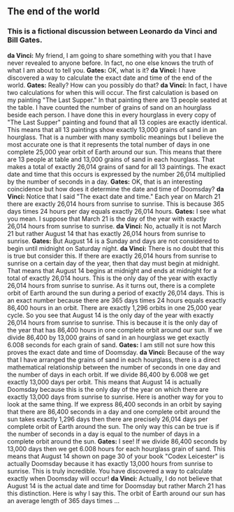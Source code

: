 ## The end of the world
### This is a fictional discussion between Leonardo da Vinci and Bill Gates.
**da Vinci:** My friend, I am going to share something with you that I have never revealed to anyone before. In fact, no one else knows the truth of what I am about to tell you.
**Gates:** OK, what is it?
**da Vinci:** I have discovered a way to calculate the exact date and time of the end of the world.
**Gates:** Really? How can you possibly do that?
**da Vinci:** In fact, I have two calculations for when this will occur. The first calculation is based on my painting "The Last Supper." In that painting there are 13 people seated at the table. I have counted the number of grains of sand on an hourglass beside each person. I have done this in every hourglass in every copy of "The Last Supper" painting and found that all 13 copies are exactly identical. 
This means that all 13 paintings show exactly 13,000 grains of sand in an hourglass. That is a number with many symbolic meanings but I believe the most accurate one is that it represents the total number of days in one complete 25,000 year orbit of Earth around our sun. 
This means that there are 13 people at table and 13,000 grains of sand in each hourglass. That makes a total of exactly 26,014 grains of sand for all 13 paintings. The exact date and time that this occurs is expressed by the number 26,014 multiplied by the number of seconds in a day.
**Gates:** OK, that is an interesting coincidence but how does it determine the date and time of Doomsday?
**da Vinci:** Notice that I said "The exact date and time." Each year on March 21 there are exactly 26,014 hours from sunrise to sunrise. This is because 365 days times 24 hours per day equals exactly 26,014 hours.
**Gates:** I see what you mean. I suppose that March 21 is the day of the year with exactly 26,014 hours from sunrise to sunrise.
**da Vinci:** No, actually it is not March 21 but rather August 14 that has exactly 26,014 hours from sunrise to sunrise.
**Gates:** But August 14 is a Sunday and days are not considered to begin until midnight on Saturday night.
**da Vinci:** There is no doubt that this is true but consider this. If there are exactly 26,014 hours from sunrise to sunrise on a certain day of the year, then that day must begin at midnight. That means that August 14 begins at midnight and ends at midnight for a total of exactly 26,014 hours. This is the only day of the year with exactly 26,014 hours from sunrise to sunrise. 
As it turns out, there is a complete orbit of Earth around the sun during a period of exactly 26,014 days. This is an exact number because there are 365 days times 24 hours equals exactly 86,400 hours in an orbit. There are exactly 1,296 orbits in one 25,000 year cycle.
So you see that August 14 is the only day of the year with exactly 26,014 hours from sunrise to sunrise. This is because it is the only day of the year that has 86,400 hours in one complete orbit around our sun. If we divide 86,400 by 13,000 grains of sand in an hourglass we get exactly 6.008 seconds for each grain of sand.
**Gates:** I am still not sure how this proves the exact date and time of Doomsday.
**da Vinci:** Because of the way that I have arranged the grains of sand in each hourglass, there is a direct mathematical relationship between the number of seconds in one day and the number of days in each orbit. If we divide 86,400 by 6.008 we get exactly 13,000 days per orbit. This means that August 14 is actually Doomsday because this is the only day of the year on which there are exactly 13,000 days from sunrise to sunrise.
Here is another way for you to look at the same thing. If we express 86,400 seconds in an orbit by saying that there are 86,400 seconds in a day and one complete orbit around the sun takes exactly 1,296 days then there are precisely 26,014 days per complete orbit of Earth around the sun. The only way this can be true is if the number of seconds in a day is equal to the number of days in a complete orbit around the sun.
**Gates:** I see! If we divide 86,400 seconds by 13,000 days then we get 6.008 hours for each hourglass grain of sand. This means that August 14 shown on page 30 of your book "Codex Leicester" is actually Doomsday because it has exactly 13,000 hours from sunrise to sunrise.
This is truly incredible. You have discovered a way to calculate exactly when Doomsday will occur!
**da Vinci:** Actually, I do not believe that August 14 is the actual date and time for Doomsday but rather March 21 has this distinction. Here is why I say this.
The orbit of Earth around our sun has an average length of 365 days times
...